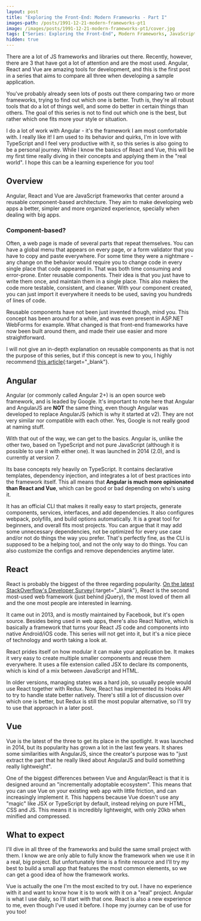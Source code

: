 ```yaml
---
layout: post
title: "Exploring the Front-End: Modern Frameworks - Part I"
images-path: /posts/1991-12-21-modern-frameworks-pt1
image: /images/posts/1991-12-21-modern-frameworks-pt1/cover.jpg
tags: ["Series: Exploring the Front-End", Modern Frameworks, JavaScript, Software Development]
hidden: true
---
```


There are a lot of JS frameworks and libraries out there. Recently, however, there are 3 that have got a lot of attention and are the most used. Angular, React and Vue are amazing tools for development, and this is the first post in a series that aims to compare all three when developing a sample application.

You've probably already seen lots of posts out there comparing two or more frameworks, trying to find out which one is better. Truth is, they're all robust tools that do a lot of things well, and some do better in certain things than others. The goal of this series is not to find out which one is the best, but rather which one fits more your style or situation.

I do a lot of work with Angular - it's the framework I am most comfortable with. I really like it! I am used to its behavior and quirks, I'm in love with TypeScript and I feel very productive with it, so this series is also going to be a personal journey. While I know the basics of React and Vue, this will be my first time really diving in their concepts and applying them in the "real world". I hope this can be a learning experience for you too!

## Overview

Angular, React and Vue are JavaScript frameworks that center around a reusable component-based architecture. They aim to make developing web apps a better, simpler and more organized experience, specially when dealing with big apps.

### Component-based?

Often, a web page is made of several parts that repeat themselves. You can have a global menu that appears on every page, or a form validator that you have to copy and paste everywhere. For some time they were a nightmare - any change on the behavior would require you to change code in every single place that code appeared in. That was both time consuming and error-prone.
Enter reusable components. Their idea is that you just have to write them once, and maintain them in a single place. This also makes the code more testable, consistent, and cleaner. With your <form-validator> component created, you can just import it everywhere it needs to be used, saving you hundreds of lines of code.
    
Reusable components have not been just invented though, mind you. This concept has been around for a while, and was even present in ASP.NET WebForms for example. What changed is that front-end frameworks have now been built around them, and made their use easier and more straightforward.
    
I will not give an in-depth explanation on reusable components as that is not the purpose of this series, but if this concept is new to you, I highly recommend [this article](https://medium.com/@dan.shapiro1210/understanding-component-based-architecture-3ff48ec0c238){:target="_blank"}.

## Angular

Angular (or commonly called Angular 2+) is an open source web framework, and is leaded by Google. It's important to note here that Angular and AngularJS are **NOT** the same thing, even though Angular was developed to replace AngularJS (which is why it started at v2). They are not very similar nor compatible with each other. Yes, Google is not really good at naming stuff.

With that out of the way, we can get to the basics. Angular is, unlike the other two, based on TypeScript and not pure JavaScript (although it is possible to use it with either one). It was launched in 2014 (2.0), and is currently at version 7.

Its base concepts rely heavily on TypeScript. It contains declarative templates, dependency injection, and integrates a lot of best practices into the framework itself. This all means that **Angular is much more opinionated than React and Vue**, which can be good or bad depending on who's using it.

It has an official CLI that makes it really easy to start projects, generate components, services, interfaces, and add dependencies. It also configures webpack, polyfills, and build options automatically. It is a great tool for beginners, and overall fits most projects. You can argue that it may add some unnecessary dependencies, not be optimized for every use case and/or not do things the way you prefer. That's perfectly fine, as the CLI is supposed to be a helping tool, and not the only way to do things. You can also customize the configs and remove dependencies anytime later.

## React

React is probably the biggest of the three regarding popularity. [On the latest StackOverflow's Developer Survey](https://insights.stackoverflow.com/survey/2019){:target="_blank"}, React is the second most-used web framework (just behind jQuery), the most loved of them all and the one most people are interested in learning.

It came out in 2013, and is mostly maintained by Facebook, but it's open source. Besides being used in web apps, there's also React Native, which is basically a framework that turns your React JS code and components into native Android/iOS code. This series will not get into it, but it's a nice piece of technology and worth taking a look at.

React prides itself on how modular it can make your application be. It makes it very easy to create multiple smaller components and reuse them everywhere. It uses a file extension called JSX to declare its components, which is kind of a mix between JavaScript and HTML.

In older versions, managing states was a hard job, so usually people would use React together with Redux. Now, React has implemented its Hooks API to try to handle state better natively. There's still a lot of discussion over which one is better, but Redux is still the most popular alternative, so I'll try to use that approach in a later post.
    
    
## Vue

Vue is the latest of the three to get its place in the spotlight. It was launched in 2014, but its popularity has grown a lot in the last few years. It shares some similarities with AngularJS, since the creator's purpose was to "just extract the part that he really liked about AngularJS and build something really lightweight".

One of the biggest differences between Vue and Angular/React is that it is designed around an "incrementally adoptable ecosystem". This means that you can use Vue on your existing web app with little friction, and can increasingly implement it. This happens because Vue doesn't use any "magic" like JSX or TypeScript by default, instead relying on pure HTML, CSS and JS. This means it is incredibly lightweight, with only 20kb when minified and compressed.

## What to expect

I'll dive in all three of the frameworks and build the same small project with them. I know we are only able to fully know the framework when we use it in a real, big project. But unfortunately time is a finite resource and I'll try my best to build a small app that features the most common elements, so we can get a good idea of how the framework works.

Vue is actually the one I'm the most excited to try out. I have no experience with it and want to know how it is to work with it on a "real" project. Angular is what I use daily, so I'll start with that one. React is also a new experience to me, even though I've used it before. I hope my journey can be of use for you too!